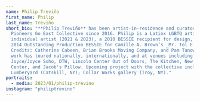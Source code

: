 ```yaml
---
name: Philip Treviño
first_name: Philip
last_name: Treviño
short_bio: "**Philip Treviño** has been artist-in-residence and curator with
  Pioneers Go East Collective since 2016. Philip is a Latinx LGBTQ artist, NYSCA
  individual artist (2021 & 2023), a 2010 BESSIE recipient for design, and a
  2014 Outstanding Production BESSIE for Camille A. Brown’s _Mr. Tol E. Rance._
  Credits: Catherine Cabeen, Brian Brooks Moving Company, and Pam Tanowitz. His
  work has toured nationally, internationally, and at venues including BAM, The
  Joyce/Joyce Soho, DTW, Lincoln Center Out of Doors, The Kitchen, New York City
  Center, and Jacob's Pillow. Upcoming project with the collective include
  Lumberyard (Catskill, NY); Collar Works gallery (Troy, NY)."
portraits:
  - media: 2023/01/philip-trevino
instagram: "philiptrevino"
---
```

